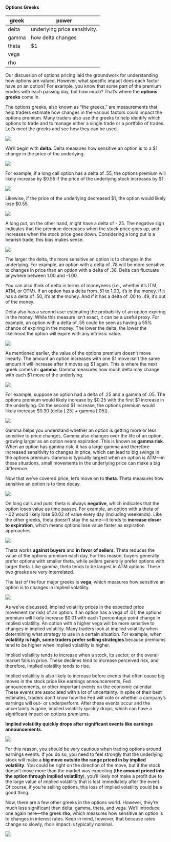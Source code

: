 #### Options Greeks

greek | power
-------- | -----
delta | underlying price sensitivity.
gamma | how delta changes 
theta | $1
vega |
rho | 

Our discussion of options pricing laid the groundwork for understanding how options are valued. However, what specific impact does each factor have on an option? For example, you know that some part of the premium erodes with each passing day, but how much? That’s where the  **options greeks**  come in.

The options greeks, also known as “the greeks,” are measurements that help traders estimate how changes in the various factors could impact the options premium. Many traders also use the greeks to help identify which options to trade and to manage either a single trade or a portfolio of trades. Let’s meet the greeks and see how they can be used.

![](https://education.ameritrade.com/content/cms/images/BDTO_Lesson_2.40.01.jpg)

We’ll begin with  **delta**. Delta measures how sensitive an option is to a $1 change in the price of the underlying.

![](https://education.ameritrade.com/content/cms/images/BDTO_Lesson_2.40.02.jpg)

For example, if a long call option has a delta of .55, the options premium will likely increase by $0.55 if the price of the underlying stock increases by $1.

![](https://education.ameritrade.com/content/cms/images/BDTO_Lesson_2.40.03.jpg)

Likewise, if the price of the underlying decreased $1, the option would likely lose $0.55.

![](https://education.ameritrade.com/content/cms/images/BDTO_Lesson_2.40.04.jpg)

A long put, on the other hand, might have a delta of -.25. The negative sign indicates that the premium decreases when the stock price goes up, and increases when the stock price goes down. Considering a long put is a bearish trade, this bias makes sense.

![](https://education.ameritrade.com/content/cms/images/BDTO_Lesson_2.40.05.jpg)

The larger the delta, the more sensitive an option is to changes in the underlying. For example, an option with a delta of .78 will be more sensitive to changes in price than an option with a delta of .38. Delta can fluctuate anywhere between 1.00 and -1.00.

You can also think of delta in terms of moneyness (i.e., whether it’s ITM, ATM, or OTM). If an option has a delta from .51 to 1.00, it’s in the money. If it has a delta of .50, it’s at the money. And if it has a delta of .00 to .49, it’s out of the money.

Delta also has a second use: estimating the probability of an option expiring in the money. While this measure isn’t exact, it can be a useful proxy. For example, an option with a delta of .55 could be seen as having a 55% chance of expiring in the money. The lower the delta, the lower the likelihood the option will expire with any intrinsic value.

![](https://education.ameritrade.com/content/cms/images/BDTO_Lesson_2.40.06.jpg)

As mentioned earlier, the value of the options premium doesn’t move linearly. The amount an option increases with one $1 move isn’t the same amount it will increase after it moves up $1 again. This is where the next greek comes in:  **gamma**. Gamma measures how much delta may change with each $1 move of the underlying.

![](https://education.ameritrade.com/content/cms/images/BDTO_Lesson_2.40.07.jpg)

For example, suppose an option had a delta of .25 and a gamma of .05. The options premium would likely increase by $0.25 with the first $1 increase in the underlying. On the second $1 increase, the options premium would likely increase $0.30 (delta [.25] + gamma [.05]).

![](https://education.ameritrade.com/content/cms/images/BDTO_Lesson_2.40.08.jpg)

Gamma helps you understand whether an option is getting more or less sensitive to price changes. Gamma also changes over the life of an option, growing larger as an option nears expiration. This is known as  **gamma risk**. When an option has gamma risk, it has a large gamma and therefore increased sensitivity to changes in price, which can lead to big swings in the options premium. Gamma is typically largest when an option is ATM—in these situations, small movements in the underlying price can make a big difference.

Now that we’ve covered price, let’s move on to  **theta**. Theta measures how sensitive an option is to time decay.

![](https://education.ameritrade.com/content/cms/images/BDTO_Lesson_2.40.09.jpg)

On long calls and puts, theta is always  **negative**, which indicates that the option loses value as time passes. For example, an option with a theta of -.02 would likely lose $0.02 of value every day (including weekends). Like the other greeks, theta doesn’t stay the same—it tends to  **increase closer to expiration**, which means options lose value faster as expiration approaches.

![](https://education.ameritrade.com/content/cms/images/BDTO_Lesson_2.40.10.jpg)

Theta works  **against buyers**  and  **in favor of sellers**. Theta reduces the value of the options premium each day. For this reason, buyers generally prefer options with smaller theta, while sellers generally prefer options with larger theta. Like gamma, theta tends to be largest in ATM options. These two greeks are very interrelated.

The last of the four major greeks is  **vega**, which measures how sensitive an option is to changes in implied volatility.

![](https://education.ameritrade.com/content/cms/images/BDTO_Lesson_2.40.11.jpg)

As we’ve discussed, implied volatility prices in the expected price movement (or risk) of an option. If an option has a vega of .01, the options premium will likely increase $0.01 with each 1 percentage point change in implied volatility. An option with a higher vega will be more sensitive to changes in implied volatility. Many traders look at implied volatility when determining what strategy to use in a certain situation. For example, when **volatility is high, some traders prefer selling strategies** because premiums tend to be higher when implied volatility is higher.

Implied volatility tends to increase when a stock, its sector, or the overall market falls in price. These declines tend to increase perceived risk, and therefore, implied volatility tends to rise.

Implied volatility is also likely to increase before events that often cause big moves in the stock price like earnings announcements, Fed announcements, or other important events on the economic calendar. These events are associated with a lot of uncertainty. In spite of their best estimates, traders don’t know how the Fed will vote or whether a company’s earnings will out- or underperform. After these events occur and the uncertainty is gone, implied volatility quickly drops, which can have a significant impact on options premiums.

**Implied volatility quickly drops after significant events like earnings announcements**.

![](https://education.ameritrade.com/content/cms/images/BDTO_Lesson_2.40.12.jpg)

For this reason, you should be very cautious when trading options around earnings events. If you do so, you need to feel strongly that the underlying stock will make a **big move outside the range priced in by implied volatility**. You could be right on the direction of the move, but if the stock doesn’t move more than the market was expecting (**the amount priced into the option through implied volatility**), you’ll likely not make a profit due to the large value of implied volatility that is lost immediately after the event. Of course, if you’re selling options, this loss of implied volatility could be a good thing.

Now, there are a few other greeks in the options world. However, they’re much less significant than delta, gamma, theta, and vega. We’ll introduce one again here—the greek  **rho**, which measures how sensitive an option is to changes in interest rates. Keep in mind, however, that because rates change so slowly, rho’s impact is typically nominal.

![](https://education.ameritrade.com/content/cms/images/BDTO_Lesson_2.40.13.jpg)
<!--stackedit_data:
eyJoaXN0b3J5IjpbLTExMjg1MTA5NzEsNDA5NjI4OTE3LDkwMT
MzNDcwNCw2MDAwMjkzODksLTEwOTQ2MjgyNzAsLTE1MzcxODY3
MDVdfQ==
-->